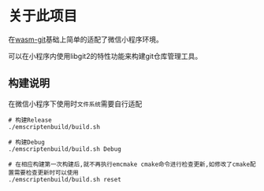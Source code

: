 # 关于此项目

在[wasm-git](https://github.com/petersalomonsen/wasm-git)基础上简单的适配了微信小程序环境。

可以在小程序内使用libgit2的特性功能来构建git仓库管理工具。


## 构建说明

在微信小程序下使用时`文件系统`需要自行适配


```shell
# 构建Release
./emscriptenbuild/build.sh

# 构建Debug
./emscriptenbuild/build.sh Debug

# 在相应构建第一次构建后,就不再执行emcmake cmake命令进行检查更新,如修改了cmake配置需要检查更新时可以使用
./emscriptenbuild/build.sh reset 
```